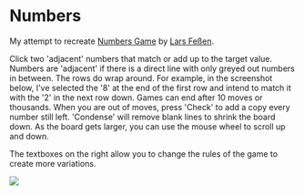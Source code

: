 # Numbers
My attempt to recreate [Numbers Game](https://play.google.com/store/apps/details?id=com.kila.zahlenspielpro.lars) by [Lars Feßen](https://lars3n95.github.io/).


Click two 'adjacent' numbers that match or add up to the target value. Numbers are 'adjacent' if there is a direct line with only greyed out numbers in between. The rows do wrap around. For example, in the screenshot below, I've selected the '8' at the end of the first row and intend to match it with the '2' in the next row down. Games can end after 10 moves or thousands. When you are out of moves, press 'Check' to add a copy every number still left. 'Condense' will remove blank lines to shrink the board down. As the board gets larger, you can use the mouse wheel to scroll up and down.

The textboxes on the right allow you to change the rules of the game to create more variations.

![](https://i.imgur.com/CYXfLxs.png)
